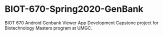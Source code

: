 # BIOT-670-Spring2020-GenBank
BIOT 670 Android Genbank Viewer App Development
Capstone project for Biotechnology Masters program at UMGC.
